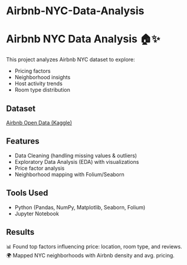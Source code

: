 # Airbnb-NYC-Data-Analysis

# Airbnb NYC Data Analysis 🏠✨

This project analyzes Airbnb NYC dataset to explore:
- Pricing factors
- Neighborhood insights
- Host activity trends
- Room type distribution

## Dataset
[Airbnb Open Data (Kaggle)](https://www.kaggle.com/datasets)

## Features
- Data Cleaning (handling missing values & outliers)
- Exploratory Data Analysis (EDA) with visualizations
- Price factor analysis
- Neighborhood mapping with Folium/Seaborn

## Tools Used
- Python (Pandas, NumPy, Matplotlib, Seaborn, Folium)
- Jupyter Notebook

## Results
📊 Found top factors influencing price: location, room type, and reviews.  
🌍 Mapped NYC neighborhoods with Airbnb density and avg. pricing. 
